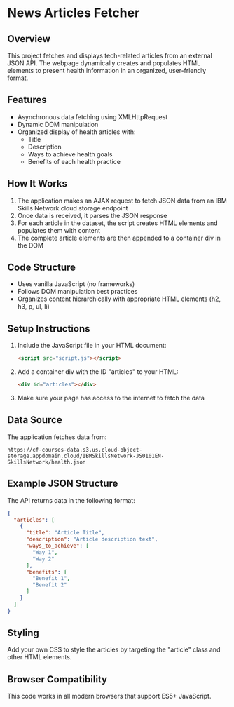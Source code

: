 # News Articles Fetcher

## Overview
This project fetches and displays tech-related articles from an external JSON API. The webpage dynamically creates and populates HTML elements to present health information in an organized, user-friendly format.

## Features
- Asynchronous data fetching using XMLHttpRequest
- Dynamic DOM manipulation
- Organized display of health articles with:
  - Title
  - Description
  - Ways to achieve health goals
  - Benefits of each health practice

## How It Works
1. The application makes an AJAX request to fetch JSON data from an IBM Skills Network cloud storage endpoint
2. Once data is received, it parses the JSON response
3. For each article in the dataset, the script creates HTML elements and populates them with content
4. The complete article elements are then appended to a container div in the DOM

## Code Structure
- Uses vanilla JavaScript (no frameworks)
- Follows DOM manipulation best practices
- Organizes content hierarchically with appropriate HTML elements (h2, h3, p, ul, li)

## Setup Instructions
1. Include the JavaScript file in your HTML document:
   ```html
   <script src="script.js"></script>
   ```

2. Add a container div with the ID "articles" to your HTML:
   ```html
   <div id="articles"></div>
   ```

3. Make sure your page has access to the internet to fetch the data

## Data Source
The application fetches data from:
```
https://cf-courses-data.s3.us.cloud-object-storage.appdomain.cloud/IBMSkillsNetwork-JS0101EN-SkillsNetwork/health.json
```

## Example JSON Structure
The API returns data in the following format:
```json
{
  "articles": [
    {
      "title": "Article Title",
      "description": "Article description text",
      "ways_to_achieve": [
        "Way 1",
        "Way 2"
      ],
      "benefits": [
        "Benefit 1",
        "Benefit 2"
      ]
    }
  ]
}
```

## Styling
Add your own CSS to style the articles by targeting the "article" class and other HTML elements.

## Browser Compatibility
This code works in all modern browsers that support ES5+ JavaScript.
